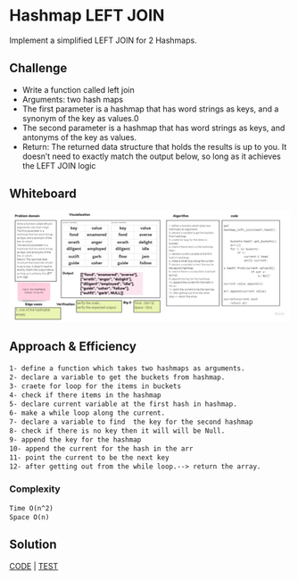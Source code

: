 # Hashmap LEFT JOIN

Implement a simplified LEFT JOIN for 2 Hashmaps.

## Challenge

+ Write a function called left join
+ Arguments: two hash maps
+ The first parameter is a hashmap that has word strings as keys, and a synonym of the key as values.0
+ The second parameter is a hashmap that has word strings as keys, and antonyms of the key as values.
+ Return: The returned data structure that holds the results is up to you. It doesn’t need to exactly match the output below, so long as it achieves the LEFT JOIN logic

## Whiteboard

![whiteboard left join](Code-challenge-33.jpg)

## Approach & Efficiency

    1- define a function which takes two hashmaps as arguments.
    2- declare a variable to get the buckets from hashmap.
    3- craete for loop for the items in buckets
    4- check if there items in the hashmap
    5- declare current variable at the first hash in hashmap.
    6- make a while loop along the current.
    7- declare a variable to find  the key for the second hashmap
    8- check if there is no key then it will will be Null.
    9- append the key for the hashmap
    10- append the current for the hash in the arr
    11- point the current to be the next key
    12- after getting out from the while loop.--> return the array.

### Complexity

    Time O(n^2)
    Space O(n)

## Solution

[CODE](/hashmap_left_join/left_join.py) | [TEST](tests/test_hashmap_left_join.py)
